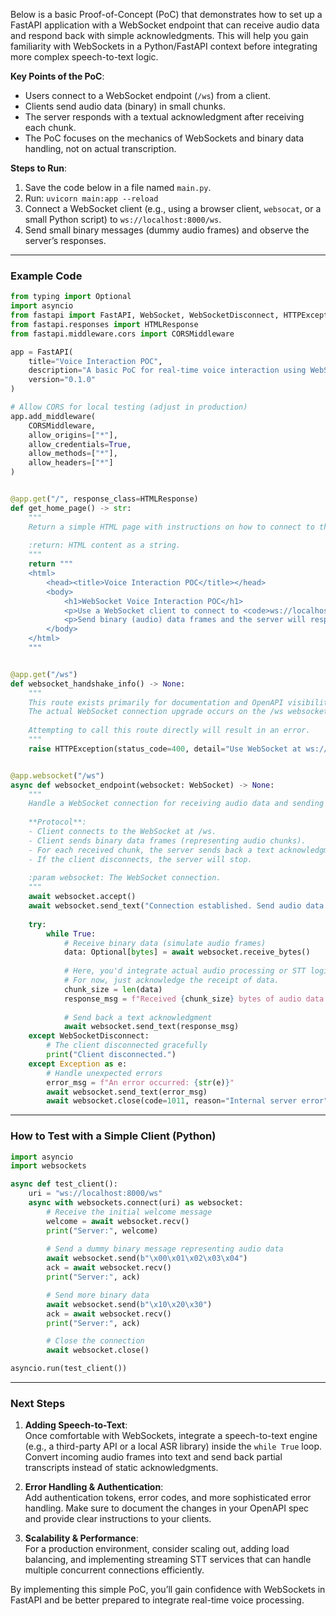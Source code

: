 Below is a basic Proof-of-Concept (PoC) that demonstrates how to set up a FastAPI application with a WebSocket endpoint that can receive audio data and respond back with simple acknowledgments. This will help you gain familiarity with WebSockets in a Python/FastAPI context before integrating more complex speech-to-text logic.

**Key Points of the PoC**:  
- Users connect to a WebSocket endpoint (`/ws`) from a client.  
- Clients send audio data (binary) in small chunks.  
- The server responds with a textual acknowledgment after receiving each chunk.  
- The PoC focuses on the mechanics of WebSockets and binary data handling, not on actual transcription.

**Steps to Run**:  
1. Save the code below in a file named `main.py`.  
2. Run: `uvicorn main:app --reload`  
3. Connect a WebSocket client (e.g., using a browser client, `websocat`, or a small Python script) to `ws://localhost:8000/ws`.  
4. Send small binary messages (dummy audio frames) and observe the server’s responses.

---

### Example Code

```python
from typing import Optional
import asyncio
from fastapi import FastAPI, WebSocket, WebSocketDisconnect, HTTPException
from fastapi.responses import HTMLResponse
from fastapi.middleware.cors import CORSMiddleware

app = FastAPI(
    title="Voice Interaction POC",
    description="A basic PoC for real-time voice interaction using WebSockets and FastAPI.",
    version="0.1.0"
)

# Allow CORS for local testing (adjust in production)
app.add_middleware(
    CORSMiddleware,
    allow_origins=["*"],
    allow_credentials=True,
    allow_methods=["*"],
    allow_headers=["*"]
)


@app.get("/", response_class=HTMLResponse)
def get_home_page() -> str:
    """
    Return a simple HTML page with instructions on how to connect to the WebSocket endpoint.
    
    :return: HTML content as a string.
    """
    return """
    <html>
        <head><title>Voice Interaction POC</title></head>
        <body>
            <h1>WebSocket Voice Interaction POC</h1>
            <p>Use a WebSocket client to connect to <code>ws://localhost:8000/ws</code>.</p>
            <p>Send binary (audio) data frames and the server will respond with acknowledgments.</p>
        </body>
    </html>
    """


@app.get("/ws")
def websocket_handshake_info() -> None:
    """
    This route exists primarily for documentation and OpenAPI visibility.
    The actual WebSocket connection upgrade occurs on the /ws websocket route below.
    
    Attempting to call this route directly will result in an error.
    """
    raise HTTPException(status_code=400, detail="Use WebSocket at ws://localhost:8000/ws")


@app.websocket("/ws")
async def websocket_endpoint(websocket: WebSocket) -> None:
    """
    Handle a WebSocket connection for receiving audio data and sending acknowledgments.
    
    **Protocol**:
    - Client connects to the WebSocket at /ws.
    - Client sends binary data frames (representing audio chunks).
    - For each received chunk, the server sends back a text acknowledgment.
    - If the client disconnects, the server will stop.
    
    :param websocket: The WebSocket connection.
    """
    await websocket.accept()
    await websocket.send_text("Connection established. Send audio data as binary messages.")
    
    try:
        while True:
            # Receive binary data (simulate audio frames)
            data: Optional[bytes] = await websocket.receive_bytes()
            
            # Here, you'd integrate actual audio processing or STT logic.
            # For now, just acknowledge the receipt of data.
            chunk_size = len(data)
            response_msg = f"Received {chunk_size} bytes of audio data."
            
            # Send back a text acknowledgment
            await websocket.send_text(response_msg)
    except WebSocketDisconnect:
        # The client disconnected gracefully
        print("Client disconnected.")
    except Exception as e:
        # Handle unexpected errors
        error_msg = f"An error occurred: {str(e)}"
        await websocket.send_text(error_msg)
        await websocket.close(code=1011, reason="Internal server error")
```

---

### How to Test with a Simple Client (Python)

```python
import asyncio
import websockets

async def test_client():
    uri = "ws://localhost:8000/ws"
    async with websockets.connect(uri) as websocket:
        # Receive the initial welcome message
        welcome = await websocket.recv()
        print("Server:", welcome)
        
        # Send a dummy binary message representing audio data
        await websocket.send(b"\x00\x01\x02\x03\x04")
        ack = await websocket.recv()
        print("Server:", ack)

        # Send more binary data
        await websocket.send(b"\x10\x20\x30")
        ack = await websocket.recv()
        print("Server:", ack)

        # Close the connection
        await websocket.close()

asyncio.run(test_client())
```

---

### Next Steps

1. **Adding Speech-to-Text**:  
   Once comfortable with WebSockets, integrate a speech-to-text engine (e.g., a third-party API or a local ASR library) inside the `while True` loop. Convert incoming audio frames into text and send back partial transcripts instead of static acknowledgments.

2. **Error Handling & Authentication**:  
   Add authentication tokens, error codes, and more sophisticated error handling. Make sure to document the changes in your OpenAPI spec and provide clear instructions to your clients.

3. **Scalability & Performance**:  
   For a production environment, consider scaling out, adding load balancing, and implementing streaming STT services that can handle multiple concurrent connections efficiently.
   
By implementing this simple PoC, you’ll gain confidence with WebSockets in FastAPI and be better prepared to integrate real-time voice processing.